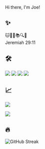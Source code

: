 Hi there, I'm Joe!
## ✨
🐱🧑‍💻📚🔍🤔</br>
Jeremiah 29:11
## 🛠️
<img src="https://img.shields.io/badge/ChatGPT-00A400?style=for-the-badge"></img>
<img src="https://img.shields.io/badge/C-00599C?style=for-the-badge"></img>
<img src="https://img.shields.io/badge/Java-007396?style=for-the-badge"></img>
<img src="https://img.shields.io/badge/Linux-FCC624?style=for-the-badge"></img>
## 📈 

 <a href="https://github.com/jooecoodes">
    <img src="https://github-readme-stats.vercel.app/api?username=jooecoodes&show_icons=true&theme=radical" />
 </a>
 <p> </p>
<a href="https://github.com/jooecoodes">
    <img src="https://github-readme-stats.vercel.app/api/top-langs/?username=jooecoodes&layout=compact&theme=radical" />
</a>   

 
## 🔥 
![GitHub Streak](https://github-readme-streak-stats.herokuapp.com/?user=jooecoodes&theme=radical)

